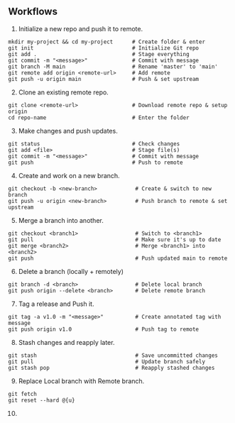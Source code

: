 ## Workflows

1. Initialize a new repo and push it to remote.
```shell
mkdir my-project && cd my-project      # Create folder & enter
git init                               # Initialize Git repo
git add .                              # Stage everything
git commit -m "<message>"              # Commit with message
git branch -M main                     # Rename 'master' to 'main'
git remote add origin <remote-url>     # Add remote
git push -u origin main                # Push & set upstream
```

2. Clone an existing remote repo.
```shell
git clone <remote-url>                 # Download remote repo & setup origin
cd repo-name                           # Enter the folder
```

3. Make changes and push updates.
```shell
git status                             # Check changes
git add <file>                         # Stage file(s)
git commit -m "<message>"              # Commit with message
git push                               # Push to remote
```

4. Create and work on a new branch.
```shell
git checkout -b <new-branch>            # Create & switch to new branch
git push -u origin <new-branch>         # Push branch to remote & set upstream
```

5. Merge a branch into another.
```shell
git checkout <branch1>                  # Switch to <branch1>
git pull                                # Make sure it's up to date
git merge <branch2>                     # Merge <branch1> into <branch2>
git push                                # Push updated main to remote
```

6. Delete a branch (locally + remotely)
```shell
git branch -d <branch>                  # Delete local branch
git push origin --delete <branch>       # Delete remote branch
```

7. Tag a release and Push it.
```shell
git tag -a v1.0 -m "<message>"          # Create annotated tag with message
git push origin v1.0                    # Push tag to remote
```

8. Stash changes and reapply later.
```shell
git stash                               # Save uncommitted changes
git pull                                # Update branch safely
git stash pop                           # Reapply stashed changes
```

9. Replace Local branch with Remote branch.
```shell
git fetch
git reset --hard @{u}
```

10. 